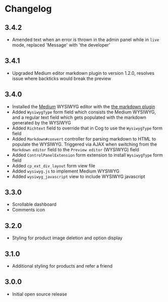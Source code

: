 # Changelog

## 3.4.2

- Amended text when an error is thrown in the admin panel while in `live` mode, replaced 'Message' with 'the developer'

## 3.4.1

- Upgraded Medium editor markdown plugin to version 1.2.0, resolves issue where backticks would break the preview

## 3.4.0

- Installed the <a href="https://github.com/daviferreira/medium-editor">Medium</a> WYSIWYG editor with the <a href="https://github.com/IonicaBizau/medium-editor-markdown">the markdown plugin</a>
- Added `WysiwygType` form field which consists the Medium WYSIWYG, and a regular text field which gets populated with the markdown generated by the WYSIWYG
- Added `Richtext` field to override that in Cog to use the `WysiwygType` form field
- Added `Markdown#convert` controller for parsing markdown to HTML to populate the WYSIWYG. Triggered via AJAX when switching from the `Markdown editor` field to the `Preview editor` (WYSIWYG) field
- Added `ControlPanelExtension` form extension to install `WysiwygType` form field
- Added `cp_ext_div_layout` form view file
- Added `wysiwyg.js` to implement Medium WYSIWYG
- Added `wysiwyg_javascript` view to include WYSIWYG javascript

## 3.3.0

- Scrollable dashboard
- Comments icon

## 3.2.0

- Styling for product image deletion and option display

## 3.1.0

- Additional styling for products and refer a friend

## 3.0.0

- Initial open source release
